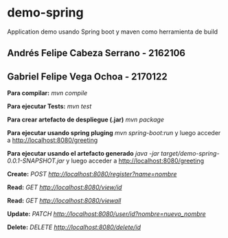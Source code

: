 # demo-spring
Application demo usando Spring boot y maven como herramienta de build

## Andrés Felipe Cabeza Serrano - 2162106 
## Gabriel Felipe Vega Ochoa - 2170122 

__Para compilar:__
_mvn compile_

__Para ejecutar Tests:__
_mvn test_

__Para crear artefacto de despliegue (.jar)__
_mvn package_

__Para ejecutar usando spring pluging__ _mvn spring-boot:run_ y luego acceder a [http://localhost:8080/greeting](http://localhost:8080/greeting)

__Para ejecutar usando el artefacto generado__ _java -jar target/demo-spring-0.0.1-SNAPSHOT.jar_ y luego acceder a [http://localhost:8080/greeting](http://localhost:8080/greeting)




__Create:__
_POST [http://localhost:8080/register?name=nombre](http://localhost:8080/register?name=nombre)_

__Read:__
_GET [http://localhost:8080/view/id](http://localhost:8080/view/id)_

__Read:__
_GET [http://localhost:8080/viewall](http://localhost:8080/viewall)_

__Update:__
_PATCH [http://localhost:8080/user/id?nombre=nuevo_nombre](http://localhost:8080/user/id?nombre=nuevo_nombre)_

__Delete:__
_DELETE [http://localhost:8080/delete/id](http://localhost:8080/delete/id)_